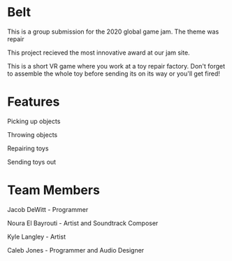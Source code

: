 # Belt

This is a group submission for the 2020 global game jam. The theme was repair

This project recieved the most innovative award at our jam site.
 
This is a short VR game where you work at a toy repair factory. Don't forget to assemble the whole toy before sending its on its way or you'll get fired!

# Features

Picking up objects

Throwing objects

Repairing toys

Sending toys out

# Team Members

Jacob DeWitt - Programmer

Noura El Bayrouti - Artist and Soundtrack Composer

Kyle Langley - Artist

Caleb Jones - Programmer and Audio Designer

